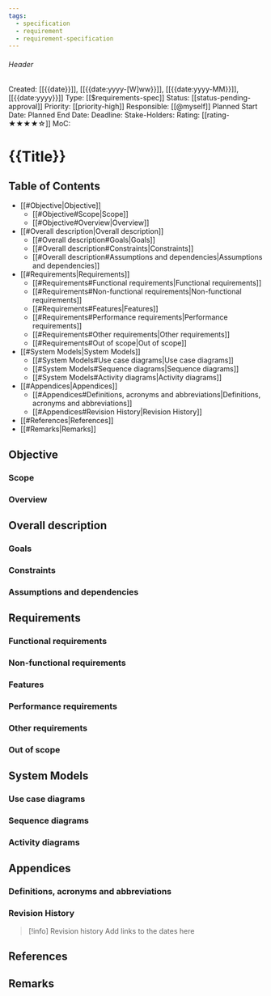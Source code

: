 ```yaml
---
tags:
  - specification
  - requirement
  - requirement-specification
---
```

###### Header
Created: [[{{date}}]], [[{{date:yyyy-[W]ww}}]], [[{{date:yyyy-MM}}]], [[{{date:yyyy}}]]
Type: [[$requirements-spec]]
Status: [[status-pending-approval]]
Priority: [[priority-high]]
Responsible: [[@myself]]
Planned Start Date: 
Planned End Date: 
Deadline: 
Stake-Holders: 
Rating: [[rating-★★★★☆]]
MoC: 
# {{Title}}

## Table of Contents

- [[#Objective|Objective]]
	- [[#Objective#Scope|Scope]]
	- [[#Objective#Overview|Overview]]
- [[#Overall description|Overall description]]
	- [[#Overall description#Goals|Goals]]
	- [[#Overall description#Constraints|Constraints]]
	- [[#Overall description#Assumptions and dependencies|Assumptions and dependencies]]
- [[#Requirements|Requirements]]
	- [[#Requirements#Functional requirements|Functional requirements]]
	- [[#Requirements#Non-functional requirements|Non-functional requirements]]
	- [[#Requirements#Features|Features]]
	- [[#Requirements#Performance requirements|Performance requirements]]
	- [[#Requirements#Other requirements|Other requirements]]
	- [[#Requirements#Out of scope|Out of scope]]
- [[#System Models|System Models]]
	- [[#System Models#Use case diagrams|Use case diagrams]]
	- [[#System Models#Sequence diagrams|Sequence diagrams]]
	- [[#System Models#Activity diagrams|Activity diagrams]]
- [[#Appendices|Appendices]]
	- [[#Appendices#Definitions, acronyms and abbreviations|Definitions, acronyms and abbreviations]]
	- [[#Appendices#Revision History|Revision History]]
- [[#References|References]]
- [[#Remarks|Remarks]]

## Objective


### Scope


### Overview


## Overall description


### Goals


### Constraints


### Assumptions and dependencies


## Requirements


### Functional requirements


### Non-functional requirements


### Features


### Performance requirements


### Other requirements


### Out of scope


## System Models


### Use case diagrams


### Sequence diagrams


### Activity diagrams


## Appendices


### Definitions, acronyms and abbreviations


### Revision History

> [!info] Revision history
> Add links to the dates here

## References


## Remarks